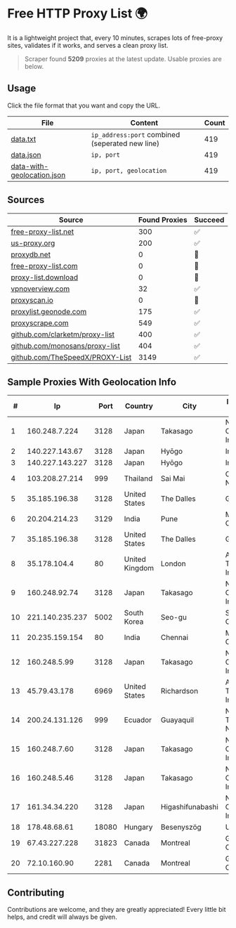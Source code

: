 
# Free HTTP Proxy List 🌍

It is a lightweight project that, every 10 minutes, scrapes lots of free-proxy sites, validates if it works, and serves a clean proxy list.


> Scraper found **5209** proxies at the latest update. Usable proxies are below.

## Usage

Click the file format that you want and copy the URL.


|File|Content|Count|
|----|-------|-----|
|[data.txt](https://raw.githubusercontent.com/themiralay/Proxy-List-World/master/data.txt)|`ip_address:port` combined (seperated new line)|419|
|[data.json](https://raw.githubusercontent.com/themiralay/Proxy-List-World/master/data.json)|`ip, port`|419|
|[data-with-geolocation.json](https://raw.githubusercontent.com/themiralay/Proxy-List-World/master/data-with-geolocation.json)|`ip, port, geolocation`|419|

## Sources

|Source|Found Proxies|Succeed|
|------|-------------|-------|
|[free-proxy-list.net](https://free-proxy-list.net)|300|✅|
|[us-proxy.org](https://www.us-proxy.org)|200|✅|
|[proxydb.net](http://proxydb.net)|0|🚫|
|[free-proxy-list.com](https://free-proxy-list.com/?page=&port=&type%5B%5D=http&type%5B%5D=https&up_time=0&search=Search)|0|🚫|
|[proxy-list.download](https://www.proxy-list.download/HTTP)|0|🚫|
|[vpnoverview.com](https://vpnoverview.com/privacy/anonymous-browsing/free-proxy-servers)|32|✅|
|[proxyscan.io](https://www.proxyscan.io)|0|🚫|
|[proxylist.geonode.com](https://proxylist.geonode.com/api/proxy-list?limit=300&page=1&sort_by=lastChecked&sort_type=desc&protocols=http,https)|175|✅|
|[proxyscrape.com](https://api.proxyscrape.com/v2/?request=displayproxies&protocol=http&timeout=10000&country=all&ssl=all&anonymity=all)|549|✅|
|[github.com/clarketm/proxy-list](https://raw.githubusercontent.com/clarketm/proxy-list/master/proxy-list-raw.txt)|400|✅|
|[github.com/monosans/proxy-list](https://raw.githubusercontent.com/monosans/proxy-list/main/proxies/http.txt)|404|✅|
|[github.com/TheSpeedX/PROXY-List](https://raw.githubusercontent.com/TheSpeedX/PROXY-List/master/http.txt)|3149|✅|


## Sample Proxies With Geolocation Info

|#|Ip|Port|Country|City|Internet Service Provider|
|-|--|----|-------|----|-------------------------|
|1|160.248.7.224|3128|Japan|Takasago|NTT PC Communications, Inc.|
|2|140.227.143.67|3128|Japan|Hyōgo|InfoSphere|
|3|140.227.143.227|3128|Japan|Hyōgo|InfoSphere|
|4|103.208.27.214|999|Thailand|Sai Mai|Colodee Digital Network CO|
|5|35.185.196.38|3128|United States|The Dalles|Google LLC|
|6|20.204.214.23|3129|India|Pune|Microsoft Corporation|
|7|35.185.196.38|3128|United States|The Dalles|Google LLC|
|8|35.178.104.4|80|United Kingdom|London|Amazon Technologies Inc.|
|9|160.248.92.74|3128|Japan|Takasago|NTT PC Communications, Inc.|
|10|221.140.235.237|5002|South Korea|Seo-gu|SK Broadband Co Ltd|
|11|20.235.159.154|80|India|Chennai|Microsoft Corporation|
|12|160.248.5.99|3128|Japan|Takasago|NTT PC Communications, Inc.|
|13|45.79.43.178|6969|United States|Richardson|Akamai Technologies, Inc.|
|14|200.24.131.126|999|Ecuador|Guayaquil|Negocios Y Telefonia Nedetel S.A|
|15|160.248.7.60|3128|Japan|Takasago|NTT PC Communications, Inc.|
|16|160.248.5.46|3128|Japan|Takasago|NTT PC Communications, Inc.|
|17|161.34.34.220|3128|Japan|Higashifunabashi|NTT PC Communications, Inc.|
|18|178.48.68.61|18080|Hungary|Besenyszög|UPC|
|19|67.43.227.228|31823|Canada|Montreal|GloboTech Communications|
|20|72.10.160.90|2281|Canada|Montreal|GloboTech Communications|



## Contributing

Contributions are welcome, and they are greatly appreciated! Every
little bit helps, and credit will always be given.

